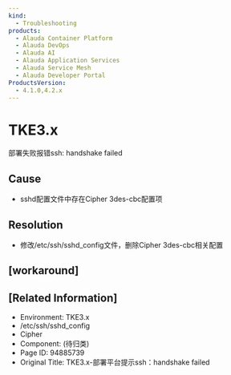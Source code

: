 ```yaml
---
kind:
  - Troubleshooting
products:
  - Alauda Container Platform
  - Alauda DevOps
  - Alauda AI
  - Alauda Application Services
  - Alauda Service Mesh
  - Alauda Developer Portal
ProductsVersion:
  - 4.1.0,4.2.x
---
```

<!-- A type of document that involves encountering a fault, diagnosing it, performing root cause analysis, and providing solutions. -->

# TKE3.x

部署失败报错ssh: handshake failed

## Cause
- sshd配置文件中存在Cipher 3des-cbc配置项

## Resolution
- 修改/etc/ssh/sshd_config文件，删除Cipher 3des-cbc相关配置

## [workaround]

## [Related Information]
- Environment: TKE3.x
- /etc/ssh/sshd_config
- Cipher
- Component: (待归类)
- Page ID: 94885739
- Original Title: TKE3.x-部署平台提示ssh：handshake failed
